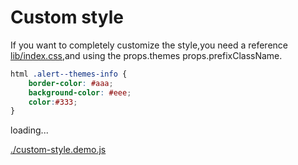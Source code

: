 # Custom style

If you want to completely customize the style,you need a reference [lib/index.css](../lib/index.css),and using the props.themes props.prefixClassName.

````css
html .alert--themes-info {
    border-color: #aaa;
    background-color: #eee;
    color:#333;
}
````

<div id="example__custom-style_node" class="fast-flow-demo">loading...</div>

[./custom-style.demo.js](./custom-style.demo.js)

